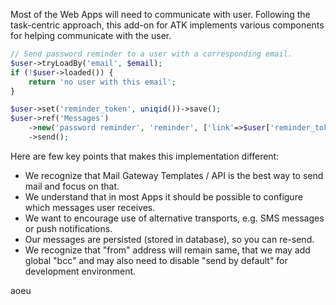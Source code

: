 Most of the Web Apps will need to communicate with user. Following the task-centric approach, this add-on for ATK implements various components for helping communicate with the user.

``` php
// Send password reminder to a user with a corresponding email.
$user->tryLoadBy('email', $email);
if (!$user->loaded()) {
    return 'no user with this email';
}

$user->set('reminder_token', uniqid())->save();
$user->ref('Messages')
    ->new('password reminder', 'reminder', ['link'=>$user['reminder_token']])
    ->send();
```

Here are few key points that makes this implementation different:

-   We recognize that Mail Gateway Templates / API is the best way to send mail and focus on that.
-   We understand that in most Apps it should be possible to configure which messages user receives.
-   We want to encourage use of alternative transports, e.g. SMS messages or push notifications.
-   Our messages are persisted (stored in database), so you can re-send.
-   We recognize that "from" address will remain same, that we may add global "bcc" and may also need to disable "send by default" for development environment. 

aoeu



